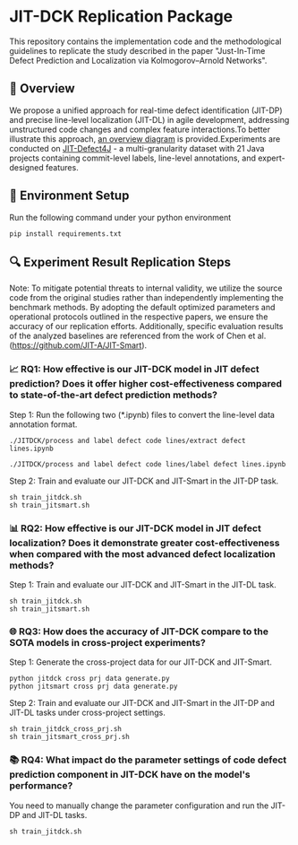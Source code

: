 # JIT-DCK Replication Package

This repository contains the implementation code and the methodological guidelines to replicate the study described in the paper "Just-In-Time Defect Prediction and Localization via Kolmogorov–Arnold Networks".


## 🎯 Overview
We propose a unified approach for real-time defect identification (JIT-DP) and precise line-level localization (JIT-DL) in agile development, addressing unstructured code changes and complex feature interactions.To better illustrate this approach, [an overview diagram](Overview.jpg) is provided.Experiments are conducted on [JIT-Defect4J](https://github.com/jacknichao/JIT-Fine) - a multi-granularity dataset with 21 Java projects containing commit-level labels, line-level annotations, and expert-designed features.


## 🔧 Environment Setup

Run the following command under your python environment

```shell
pip install requirements.txt
```


## 🔍 Experiment Result Replication Steps

Note: To mitigate potential threats to internal validity, we utilize the source code from the original studies rather than independently implementing the benchmark methods. By adopting the default optimized parameters and operational protocols outlined in the respective papers, we ensure the accuracy of our replication efforts. Additionally, specific evaluation results of the analyzed baselines are referenced from the work of Chen et al. (https://github.com/JIT-A/JIT-Smart).

### 📈 RQ1: How effective is our JIT-DCK model in JIT defect prediction? Does it offer higher cost-effectiveness compared to state-of-the-art defect prediction methods?

Step 1: Run the following two (*.ipynb) files to convert the line-level data annotation format.
  
  ```shell
./JITDCK/process and label defect code lines/extract defect lines.ipynb

./JITDCK/process and label defect code lines/label defect lines.ipynb
  ```
Step 2: Train and evaluate our JIT-DCK and JIT-Smart in the JIT-DP task.
  ```shell
sh train_jitdck.sh
sh train_jitsmart.sh
  ```


### 📊 RQ2: How effective is our JIT-DCK model in JIT defect localization? Does it demonstrate greater cost-effectiveness when compared with the most advanced defect localization methods?


Step 1: Train and evaluate our JIT-DCK and JIT-Smart in the JIT-DL task.
  ```shell
sh train_jitdck.sh
sh train_jitsmart.sh
  ```


### 🌐 RQ3: How does the accuracy of JIT-DCK compare to the SOTA models in cross-project experiments?

Step 1: Generate the cross-project data for our JIT-DCK and JIT-Smart.
  ```shell
python jitdck cross prj data generate.py
python jitsmart cross prj data generate.py
  ```

Step 2: Train and evaluate our JIT-DCK and JIT-Smart in the JIT-DP and JIT-DL tasks under cross-project settings.
  ```shell
sh train_jitdck_cross_prj.sh
sh train_jitsmart_cross_prj.sh
  ```

### 📚 RQ4: What impact do the parameter settings of code defect prediction component in JIT-DCK have on the model's performance?

You need to manually change the parameter configuration and run the JIT-DP and JIT-DL tasks.

  ```shell
sh train_jitdck.sh
  ```

